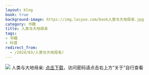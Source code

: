 ```yaml
---
layout: blog
book: true
background-image: https://img.locyoo.com/book人类与大地母亲.jpg
category: 书籍
title: 人类与大地母亲
tags:
- 书籍
- 科普
redirect_from:
  - /2024/03/人类与大地母亲/
---
```

![](https://img.locyoo.com/book人类与大地母亲.jpg)
人类与大地母亲: <a name = "ref1" href="https://url18.ctfile.com/f/50983618-1334836067-8739ee?p=3619">点击下载</a>，访问密码请点击右上方“关于”自行查看